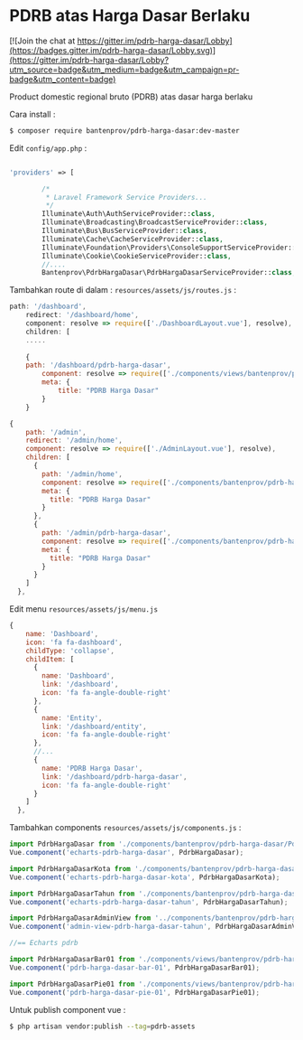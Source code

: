 # PDRB atas Harga Dasar Berlaku

[![Join the chat at https://gitter.im/pdrb-harga-dasar/Lobby](https://badges.gitter.im/pdrb-harga-dasar/Lobby.svg)](https://gitter.im/pdrb-harga-dasar/Lobby?utm_source=badge&utm_medium=badge&utm_campaign=pr-badge&utm_content=badge)

Product domestic regional bruto (PDRB) atas dasar harga berlaku

Cara install :

```bash
$ composer require bantenprov/pdrb-harga-dasar:dev-master
```

Edit `config/app.php` :
```php

'providers' => [

        /*
         * Laravel Framework Service Providers...
         */
        Illuminate\Auth\AuthServiceProvider::class,
        Illuminate\Broadcasting\BroadcastServiceProvider::class,
        Illuminate\Bus\BusServiceProvider::class,
        Illuminate\Cache\CacheServiceProvider::class,
        Illuminate\Foundation\Providers\ConsoleSupportServiceProvider::class,
        Illuminate\Cookie\CookieServiceProvider::class,
        //....
        Bantenprov\PdrbHargaDasar\PdrbHargaDasarServiceProvider::class,

```

Tambahkan route di dalam : `resources/assets/js/routes.js` :

```javascript
path: '/dashboard',
    redirect: '/dashboard/home',
    component: resolve => require(['./DashboardLayout.vue'], resolve),
    children: [
    .....
    
    {
    path: '/dashboard/pdrb-harga-dasar',
        component: resolve => require(['./components/views/bantenprov/pdrb-harga-dasar/DashboardPdrbHargaDasar.vue'], resolve),
        meta: {
            title: "PDRB Harga Dasar"
        }
    }
```

```javascript
{
    path: '/admin',
    redirect: '/admin/home',
    component: resolve => require(['./AdminLayout.vue'], resolve),
    children: [
      {
        path: '/admin/home',
        component: resolve => require(['./components/bantenprov/pdrb-harga-dasar/PdrbHargaDasarAdmin.show.vue'], resolve),
        meta: {
          title: "PDRB Harga Dasar"
        }
      },
      {
        path: '/admin/pdrb-harga-dasar',
        component: resolve => require(['./components/bantenprov/pdrb-harga-dasar/PdrbHargaDasarAdmin.show.vue'], resolve),
        meta: {
          title: "PDRB Harga Dasar"
        }
      }
    ]
  },

```

Edit menu `resources/assets/js/menu.js`

```javascript
{
    name: 'Dashboard',
    icon: 'fa fa-dashboard',
    childType: 'collapse',
    childItem: [
      {
        name: 'Dashboard',
        link: '/dashboard',
        icon: 'fa fa-angle-double-right'
      },
      {
        name: 'Entity',
        link: '/dashboard/entity',
        icon: 'fa fa-angle-double-right'
      },
      //...
      {
        name: 'PDRB Harga Dasar',
        link: '/dashboard/pdrb-harga-dasar',
        icon: 'fa fa-angle-double-right'
      }
    ]
  },
```


Tambahkan components `resources/assets/js/components.js` :

```javascript
import PdrbHargaDasar from './components/bantenprov/pdrb-harga-dasar/PdrbHargaDasar.chart.vue';
Vue.component('echarts-pdrb-harga-dasar', PdrbHargaDasar);

import PdrbHargaDasarKota from './components/bantenprov/pdrb-harga-dasar/PdrbHargaDasarKota.chart.vue';
Vue.component('echarts-pdrb-harga-dasar-kota', PdrbHargaDasarKota);

import PdrbHargaDasarTahun from './components/bantenprov/pdrb-harga-dasar/PdrbHargaDasarTahun.chart.vue';
Vue.component('echarts-pdrb-harga-dasar-tahun', PdrbHargaDasarTahun);

import PdrbHargaDasarAdminView from '../components/bantenprov/pdrb-harga-dasar/PdrbHargaDasarAdmin.view.vue';
Vue.component('admin-view-pdrb-harga-dasar-tahun', PdrbHargaDasarAdminView);

//== Echarts pdrb

import PdrbHargaDasarBar01 from './components/views/bantenprov/pdrb-harga-dasar/PdrbHargaDasarBar01.vue';
Vue.component('pdrb-harga-dasar-bar-01', PdrbHargaDasarBar01);

import PdrbHargaDasarPie01 from './components/views/bantenprov/pdrb-harga-dasar/PdrbHargaDasarPie01.vue';
Vue.component('pdrb-harga-dasar-pie-01', PdrbHargaDasarPie01);


```

Untuk publish component vue :

```bash
$ php artisan vendor:publish --tag=pdrb-assets
```


